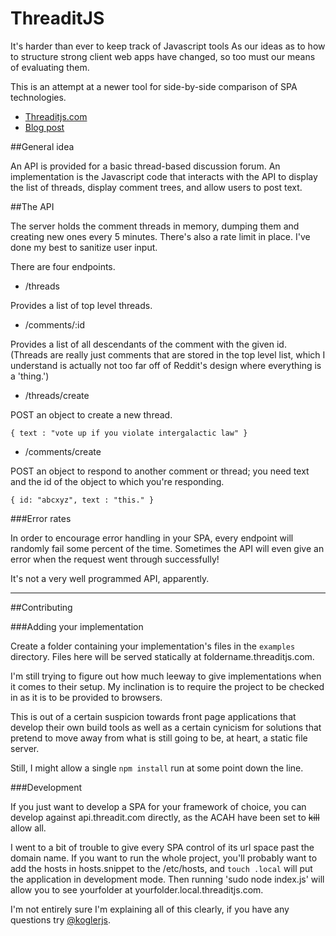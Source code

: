 # ThreaditJS

It's harder than ever to keep track of Javascript tools  As our ideas as to how to structure strong client web apps have changed, so too must our means of evaluating them.  

This is an attempt at a newer tool for side-by-side comparison of SPA technologies.  

* [Threaditjs.com](http://threaditjs.com)
* [Blog post](http://koglerjs.com/verbiage/threadit)

##General idea

An API is provided for a basic thread-based discussion forum.  An implementation is the Javascript code that interacts with the API to display the list of threads, display comment trees, and allow users to post text.  

##The API

The server holds the comment threads in memory, dumping them and creating new ones every 5 minutes.  There's also a rate limit in place.  I've done my best to sanitize user input.  

There are four endpoints.  

* /threads

Provides a list of top level threads.  

* /comments/:id

Provides a list of all descendants of the comment with the given id.  (Threads are really just comments that are stored in the top level list, which I understand is actually not too far off of Reddit's design where everything is a 'thing.')

* /threads/create

POST an object to create a new thread.

    { text : "vote up if you violate intergalactic law" }

* /comments/create

POST an object to respond to another comment or thread; you need text and the id of the object to which you're responding.  

    { id: "abcxyz", text : "this." }

###Error rates

In order to encourage error handling in your SPA, every endpoint will randomly fail some percent of the time.  Sometimes the API will even give an error when the request went through successfully!  

It's not a very well programmed API, apparently.  

---

##Contributing

###Adding your implementation

Create a folder containing your implementation's files in the `examples` directory.  Files here will be served statically at foldername.threaditjs.com.

I'm still trying to figure out how much leeway to give implementations when it comes to their setup.  My inclination is to require the project to be checked in as it is to be provided to browsers.  

This is out of a certain suspicion towards front page applications that develop their own build tools as well as a certain cynicism for solutions that pretend to move away from what is still going to be, at heart, a static file server.  

Still, I might allow a single `npm install` run at some point down the line.  

###Development 

If you just want to develop a SPA for your framework of choice, you can develop against api.threadit.com directly, as the ACAH have been set to ~~kill~~ allow all.  

I went to a bit of trouble to give every SPA control of its url space past the domain name.  If you want to run the whole project, you'll probably want to add the hosts in hosts.snippet to the /etc/hosts, and `touch .local` will put the application in development mode.  Then running 'sudo node index.js' will allow you to see yourfolder at yourfolder.local.threaditjs.com.  

I'm not entirely sure I'm explaining all of this clearly, if you have any questions try [@koglerjs](http://twitter.com/koglerjs).  